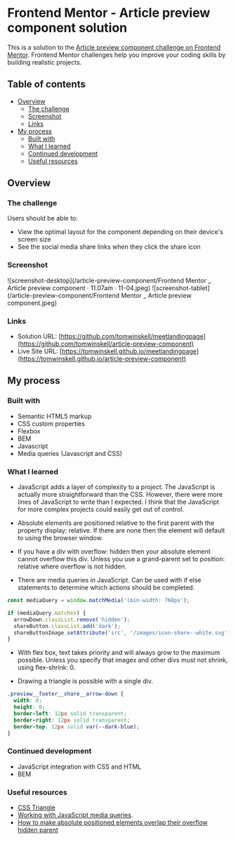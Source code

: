 # Frontend Mentor - Article preview component solution

This is a solution to the [Article preview component challenge on Frontend Mentor](https://www.frontendmentor.io/challenges/article-preview-component-dYBN_pYFT). Frontend Mentor challenges help you improve your coding skills by building realistic projects.

## Table of contents

- [Overview](#overview)
  - [The challenge](#the-challenge)
  - [Screenshot](#screenshot)
  - [Links](#links)
- [My process](#my-process)
  - [Built with](#built-with)
  - [What I learned](#what-i-learned)
  - [Continued development](#continued-development)
  - [Useful resources](#useful-resources)

## Overview

### The challenge

Users should be able to:

- View the optimal layout for the component depending on their device's screen size
- See the social media share links when they click the share icon

### Screenshot

![screenshot-desktop](/article-preview-component/Frontend Mentor _ Article preview component · 11.07am · 11-04.jpeg)
![screenshot-tablet](/article-preview-component/Frontend Mentor _ Article preview component.jpeg)

### Links

- Solution URL: [https://github.com/tomwinskell/meetlandingpage](https://github.com/tomwinskell/article-preview-component)
- Live Site URL: [https://tomwinskell.github.io/meetlandingpage](https://tomwinskell.github.io/article-preview-component)

## My process

### Built with

- Semantic HTML5 markup
- CSS custom properties
- Flexbox
- BEM
- Javascript
- Media queries (Javascript and CSS)

### What I learned

- JavaScript adds a layer of complexity to a project. The JavaScript is actually more straightforward than the CSS. However, there were more lines of JavaScript to write than I expected. I think that the JavaScript for more complex projects could easily get out of control.

- Absolute elements are positioned relative to the first parent with the property display: relative. If there are none then the element will default to using the browser window.

- If you have a div with overflow: hidden then your absolute element cannot overflow this div. Unless you use a grand-parent set to position: relative where overflow is not hidden.

- There are media queries in JavaScript. Can be used with if else statements to determine which actions should be completed.

```js
const mediaQuery = window.matchMedia('(min-width: 768px');

if (mediaQuery.matches) {
  arrowDown.classList.remove('hidden');
  shareButton.classList.add('dark');
  shareButtonImage.setAttribute('src', '/images/icon-share--white.svg');
}
```

- With flex box, text takes priority and will always grow to the maximum possible. Unless you specify that imagex and other divs must not shrink, using flex-shrink: 0.

- Drawing a triangle is possible with a single div.

```css
.preview__footer__share__arrow-down {
  width: 0;
  height: 0;
  border-left: 12px solid transparent;
  border-right: 12px solid transparent;
  border-top: 12px solid var(--dark-blue);
}
```

### Continued development

- JavaScript integration with CSS and HTML
- BEM

### Useful resources

- [CSS Triangle](https://css-tricks.com/snippets/css/css-triangle/)
- [Working with JavaScript media queries](https://css-tricks.com/working-with-javascript-media-queries/).
- [How to make absolute positioned elements overlap their overflow hidden parent](https://front-back.com/how-to-make-absolute-positioned-elements-overlap-their-overflow-hidden-parent/)

